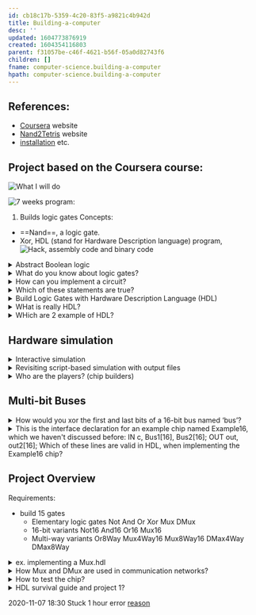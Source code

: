 ```yaml
---
id: cb18c17b-5359-4c20-83f5-a9821c4b942d
title: Building-a-computer
desc: ''
updated: 1604773876919
created: 1604354116803
parent: f31057be-c46f-4621-b56f-05a0d82743f6
children: []
fname: computer-science.building-a-computer
hpath: computer-science.building-a-computer
---
```

## References:

- [Coursera](https://www.coursera.org/?skipBrowseRedirect=true) website
- [Nand2Tetris](https://www.nand2tetris.org/software/HDL-Survival-Guide.html) website
- [installation](https://drive.google.com/file/d/1QDYIvriWBS_ARntfmZ5E856OEPpE4j1F/view) etc.

## Project based on the Coursera course:

![What I will do](dendron-template//assets/images/2020-11-02-21-59-48.png)

![7 weeks program:](dendron-template//assets/images/2020-11-02-22-10-29.png)

1. Builds logic gates
   Concepts:

- ==Nand==, a logic gate.
- Xor, HDL (stand for Hardware Description language) program, 
  ![Hack, assembly code and binary code](dendron-template//assets/images/2020-11-02-22-15-51.png)

<details><summary>
Abstract Boolean logic
</summary>

You can manipulate Boolean Expressions like arithmetic expressions

<details><summary>
AND
</summary>

| x | y | AND |
| - | - | --- |
| 0 | 0 | 0   |
| 0 | 1 | 0   |
| 1 | 0 | 0   |
| 1 | 1 | 1   |

</details>

<details><summary>
OR
</summary>

| x | y | OR |
| - | - | -- |
| 0 | 0 | 0  |
| 0 | 1 | 1  |
| 1 | 0 | 1  |
| 1 | 1 | 1  |

</details>

<details><summary>
NOT
</summary>

| x | NOT |
| - | --- |
| 0 | 1   |
| 1 | 0   |

</details>

Construct Boolean function?
We want to build a computer, so we need to go from Truth table to Boolean expression.
In fact, any Boolean function can be represented using an expression containing AND, ~~OR~~ and NOT operations.
We can use the #Morgan-Law to avoid using OR:
Proof:
(x OR y) = NOT(NOT(x) AND NOT(y))

<details><summary>
With which expression we can do everything?
</summary>

NOT AND or -> NAND
x|y|NAND
\-\|-\|-
0|0|1
0|1|1
1|0|1
1|1|0

and that lead to the Theorem:
Any Boolean function can be represented using an expression containing only ==NAND== operations.

Proof:
1) NOT(x)= (x NAND x)
2) (x AND y) = NOT(x NAND y)

</details>
</details>

<details><summary>
What do you know about logic gates?
</summary>

Logic gates:

- elementary
  ![](dendron-template//assets/images/2020-11-04-16-33-11.png)
  ![](dendron-template//assets/images/2020-11-04-16-34-58.png)
- composite
  ![](dendron-template//assets/images/2020-11-04-16-37-49.png)
  </details>

<details><summary>
How can you implement a circuit?
</summary>

Circuit implementation:
![](dendron-template//assets/images/2020-11-04-16-42-38.png)
Both need to be true in order to light up the bulb.
Or this:

## ![](dendron-template//assets/images/2020-11-04-16-44-57.png)

With OR logic we just need one port.
![](dendron-template//assets/images/2020-11-04-16-43-43.png)

</details>

<details><summary>
Which of these statements are true?
</summary>

- [x] The chip interface describes what the chip is doing; the chip implementation specifies how the chip is doing it.
- [ ] There is only one possible implementation for every interface.
- [x] The user of the chip is interested in the chip interface; the builder of the chip is interested in the chip implementation.
  </details>

<details><summary>
Build Logic Gates with Hardware Description Language (HDL)
</summary>

![](dendron-template//assets/images/2020-11-04-18-47-44.png)
First draw the interface ( ----- )
then the implementation PARTS:
![](dendron-template//assets/images/2020-11-04-19-06-32.png)

</details>

<details><summary>
WHat is really HDL?
</summary>

![](dendron-template//assets/images/2020-11-04-19-11-09.png)

</details>

<details><summary>
WHich are 2 example of HDL?
</summary>
#VHDL
#Verilog
</details>

## Hardware simulation

<details><summary>
Interactive simulation
</summary>

![](dendron-template//assets/images/2020-11-05-19-09-48.png)

</details>

<details><summary>
Revisiting script-based simulation with output files
</summary>

![](dendron-template//assets/images/2020-11-05-19-44-03.png)

</details>

<details><summary>
Who are the players? (chip builders)
</summary>

System architects
Developers

</details>

## Multi-bit Buses

<details><summary>
How would you xor the first and last bits of a 16-bit bus named ‘bus’?
</summary>

- [ ] Xor(a=bus[0], b=bus[15], out=out)[^1]
- [ ] Xor(a=bus[0], b=bus[16], out=out)
- [ ] Xor(a=bus[1], b=bus[15], out=out)
- [ ] Xor(a=bus[1], b=bus[16], out=out)

[^1]&#x3A; Bus numbers start from 0 and go up to width-1

</details>

<details><summary>
This is the interface declaration for an example chip named Example16, which we haven't discussed before:
IN c, Bus1[16], Bus2[16];
OUT out, out2[16];
Which of these lines are valid in HDL, when implementing the Example16 chip?
</summary>

- [ ] Add16(a=Bus1[0..15], b=Bus2[0..15], out=out2[0..14]);
- [ ] Add16(a=Bus1[0..15], b=Bus2[0..15], out[0..14]=out2[0..14]);[^2]
- [ ] Add16(a=true, b=false, out=out2);[^2]
- [ ] Add16(a=c, b=Bus2[0..15], out=out2);
- [ ] And(a=c, b=Bus2[7], out=out);[^2]
  </details>

## Project Overview

Requirements:

- build 15 gates
  - Elementary logic gates
      Not 
      And 
      Or 
      Xor 
      Mux
      DMux
  - 16-bit variants
      Not16 
      And16 
      Or16 
      Mux16 
  - Multi-way variants 
      Or8Way 
      Mux4Way16 
      Mux8Way16
      DMax4Way
      DMax8Way

<details><summary>
ex. implementing a Mux.hdl
</summary>

![](dendron-template//assets/images/2020-11-06-14-06-18.png)

</details>

<details><summary>
How Mux and DMux are used in communication networks?
</summary>

![](dendron-template//assets/images/2020-11-06-14-20-47.png)

</details>

<details><summary>
How to test the chip?
</summary>

![](dendron-template//assets/images/2020-11-06-14-29-09.png)

</details>

<details><summary>
HDL survival guide and project 1?
</summary>

<https://www.nand2tetris.org/project01>
<https://drive.google.com/file/d/1dPj4XNby9iuAs-47U9k3xtYy9hJ-ET0T/view>
[hack chipset API](https://drive.google.com/file/d/1IsDnH0t7q_Im491LQ7_5_ajV0CokRbwR/view) for names of in/out of chip bits

</details>

2020-11-07 18:30
Stuck 1 hour error [reason](http://nand2tetris-questions-and-answers-forum.32033.n3.nabble.com/Forever-stuck-on-Loading-chip-td4030698.html) 


